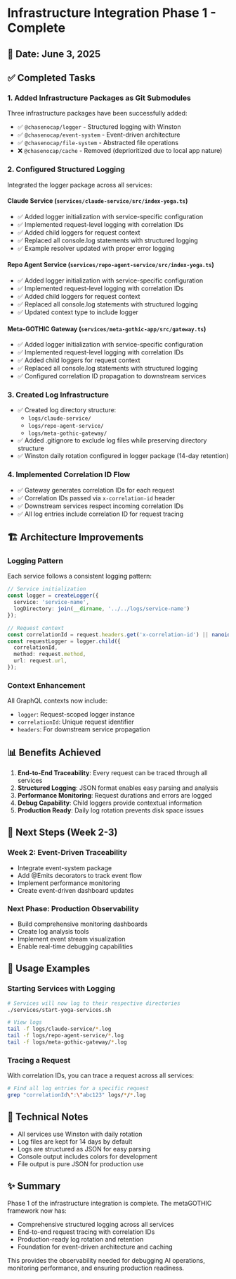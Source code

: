 # Infrastructure Integration Phase 1 - Complete

## 📅 Date: June 3, 2025

## ✅ Completed Tasks

### 1. Added Infrastructure Packages as Git Submodules
Three infrastructure packages have been successfully added:
- ✅ `@chasenocap/logger` - Structured logging with Winston
- ✅ `@chasenocap/event-system` - Event-driven architecture
- ✅ `@chasenocap/file-system` - Abstracted file operations
- ❌ `@chasenocap/cache` - Removed (deprioritized due to local app nature)

### 2. Configured Structured Logging
Integrated the logger package across all services:

#### Claude Service (`services/claude-service/src/index-yoga.ts`)
- ✅ Added logger initialization with service-specific configuration
- ✅ Implemented request-level logging with correlation IDs
- ✅ Added child loggers for request context
- ✅ Replaced all console.log statements with structured logging
- ✅ Example resolver updated with proper error logging

#### Repo Agent Service (`services/repo-agent-service/src/index-yoga.ts`)
- ✅ Added logger initialization with service-specific configuration
- ✅ Implemented request-level logging with correlation IDs
- ✅ Added child loggers for request context
- ✅ Replaced all console.log statements with structured logging
- ✅ Updated context type to include logger

#### Meta-GOTHIC Gateway (`services/meta-gothic-app/src/gateway.ts`)
- ✅ Added logger initialization with service-specific configuration
- ✅ Implemented request-level logging with correlation IDs
- ✅ Added child loggers for request context
- ✅ Replaced all console.log statements with structured logging
- ✅ Configured correlation ID propagation to downstream services

### 3. Created Log Infrastructure
- ✅ Created log directory structure:
  - `logs/claude-service/`
  - `logs/repo-agent-service/`
  - `logs/meta-gothic-gateway/`
- ✅ Added .gitignore to exclude log files while preserving directory structure
- ✅ Winston daily rotation configured in logger package (14-day retention)

### 4. Implemented Correlation ID Flow
- ✅ Gateway generates correlation IDs for each request
- ✅ Correlation IDs passed via `x-correlation-id` header
- ✅ Downstream services respect incoming correlation IDs
- ✅ All log entries include correlation ID for request tracing

## 🏗️ Architecture Improvements

### Logging Pattern
Each service follows a consistent logging pattern:
```typescript
// Service initialization
const logger = createLogger({
  service: 'service-name',
  logDirectory: join(__dirname, '../../logs/service-name')
});

// Request context
const correlationId = request.headers.get('x-correlation-id') || nanoid();
const requestLogger = logger.child({
  correlationId,
  method: request.method,
  url: request.url,
});
```

### Context Enhancement
All GraphQL contexts now include:
- `logger`: Request-scoped logger instance
- `correlationId`: Unique request identifier
- `headers`: For downstream service propagation

## 📊 Benefits Achieved

1. **End-to-End Traceability**: Every request can be traced through all services
2. **Structured Logging**: JSON format enables easy parsing and analysis
3. **Performance Monitoring**: Request durations and errors are logged
4. **Debug Capability**: Child loggers provide contextual information
5. **Production Ready**: Daily log rotation prevents disk space issues

## 🚀 Next Steps (Week 2-3)

### Week 2: Event-Driven Traceability
- Integrate event-system package
- Add @Emits decorators to track event flow
- Implement performance monitoring
- Create event-driven dashboard updates

### Next Phase: Production Observability
- Build comprehensive monitoring dashboards
- Create log analysis tools
- Implement event stream visualization
- Enable real-time debugging capabilities

## 📝 Usage Examples

### Starting Services with Logging
```bash
# Services will now log to their respective directories
./services/start-yoga-services.sh

# View logs
tail -f logs/claude-service/*.log
tail -f logs/repo-agent-service/*.log
tail -f logs/meta-gothic-gateway/*.log
```

### Tracing a Request
With correlation IDs, you can trace a request across all services:
```bash
# Find all log entries for a specific request
grep "correlationId\":\"abc123" logs/*/*.log
```

## 🔧 Technical Notes

- All services use Winston with daily rotation
- Log files are kept for 14 days by default
- Logs are structured as JSON for easy parsing
- Console output includes colors for development
- File output is pure JSON for production use

## ✨ Summary

Phase 1 of the infrastructure integration is complete. The metaGOTHIC framework now has:
- Comprehensive structured logging across all services
- End-to-end request tracing with correlation IDs
- Production-ready log rotation and retention
- Foundation for event-driven architecture and caching

This provides the observability needed for debugging AI operations, monitoring performance, and ensuring production readiness.